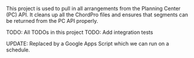 This project is used to pull in all arrangements from the Planning Center (PC) API.
It cleans up all the ChordPro files and ensures that segments can be returned from the PC API properly.

TODO: All TODOs in this project
TODO: Add integration tests

UPDATE: Replaced by a Google Apps Script which we can run on a schedule.
